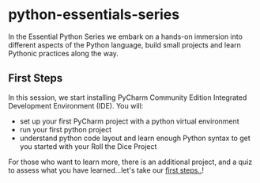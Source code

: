 # python-essentials-series
In the Essential Python Series we embark on a hands-on immersion into different aspects of the Python language, build small projects and learn Pythonic practices along the way.

## First Steps 


In this session, we start installing  PyCharm Community Edition Integrated Development
Environment (IDE). You will:
 
* set up your first PyCharm project with a python virtual environment
* run  your first python project
* understand python code layout and learn enough Python syntax to get you started with your Roll the Dice Project

For those who want to learn more, there is an additional project,  and a quiz to 
  assess  what you have learned...let's take our [first steps..](https://github.com/pyladieshamburg/python-essentials-series/tree/master/first-steps)!
  
 